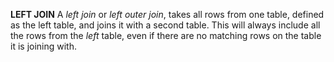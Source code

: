 **LEFT JOIN**
A _left join_ or _left outer join_, takes all rows from one table, defined as the left table, and joins it with a second table. This will always include all the rows from the _left_ table, even if there are no matching rows on the table it is joining with.